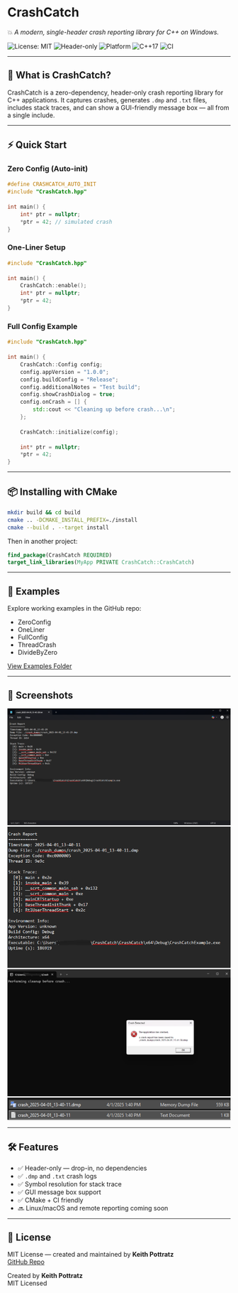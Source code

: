 # CrashCatch

💥 _A modern, single-header crash reporting library for C++ on Windows._

![License: MIT](https://img.shields.io/badge/License-MIT-blue.svg)
![Header-only](https://img.shields.io/badge/Header--only-yes-brightgreen)
![Platform](https://img.shields.io/badge/Platform-Windows-lightblue)
![C++17](https://img.shields.io/badge/C%2B%2B-17%2B-blue)
![CI](https://github.com/keithpotz/CrashCatch/actions/workflows/build.yml/badge.svg)

---

## 🚀 What is CrashCatch?
CrashCatch is a zero-dependency, header-only crash reporting library for C++ applications. 
It captures crashes, generates `.dmp` and `.txt` files, includes stack traces, and can show a GUI-friendly message box — all from a single include.

---

## ⚡ Quick Start

### Zero Config (Auto-init)
```cpp
#define CRASHCATCH_AUTO_INIT
#include "CrashCatch.hpp"

int main() {
    int* ptr = nullptr;
    *ptr = 42; // simulated crash
}
```

### One-Liner Setup
```cpp
#include "CrashCatch.hpp"

int main() {
    CrashCatch::enable();
    int* ptr = nullptr;
    *ptr = 42;
}
```

### Full Config Example
```cpp
#include "CrashCatch.hpp"

int main() {
    CrashCatch::Config config;
    config.appVersion = "1.0.0";
    config.buildConfig = "Release";
    config.additionalNotes = "Test build";
    config.showCrashDialog = true;
    config.onCrash = [] {
        std::cout << "Cleaning up before crash...\n";
    };

    CrashCatch::initialize(config);

    int* ptr = nullptr;
    *ptr = 42;
}
```

---

## 📦 Installing with CMake

```bash
mkdir build && cd build
cmake .. -DCMAKE_INSTALL_PREFIX=./install
cmake --build . --target install
```

Then in another project:
```cmake
find_package(CrashCatch REQUIRED)
target_link_libraries(MyApp PRIVATE CrashCatch::CrashCatch)
```

---

## 🧪 Examples
Explore working examples in the GitHub repo:
- ZeroConfig
- OneLiner
- FullConfig
- ThreadCrash
- DivideByZero

[View Examples Folder](../examples/)

---

## 📸 Screenshots

![ZeroConfig](../img/ZeroConfig.png)
![OneLiner](../img/OneLiner.png)
![FullConfig](../img/FullConfig1.png)
![CrashDialog](../img/screen1.png)

---

## 🛠 Features
- ✅ Header-only — drop-in, no dependencies
- ✅ `.dmp` and `.txt` crash logs
- ✅ Symbol resolution for stack trace
- ✅ GUI message box support
- ✅ CMake + CI friendly
- 🔜 Linux/macOS and remote reporting coming soon

---

## 📄 License
MIT License — created and maintained by **Keith Pottratz**  
[GitHub Repo](https://github.com/keithpotz/CrashCatch)


Created by **Keith Pottratz**  
MIT Licensed
